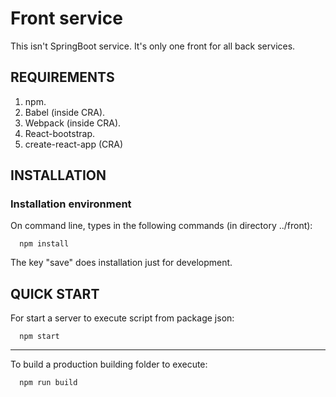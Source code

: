 Front service
=============

This isn't SpringBoot service. It's only one front for all back services.


REQUIREMENTS
------------

1. npm.
2. Babel (inside CRA).
3. Webpack (inside CRA).
4. React-bootstrap.
5. create-react-app (CRA)


INSTALLATION
------------

### Installation environment

On command line, types in the following commands (in directory ../front):

      npm install

The key "save" does installation just for development.

QUICK START
-----------

For start a server to execute script from package json:

      npm start
      
-----------      
To build a production building folder to execute:

      npm run build